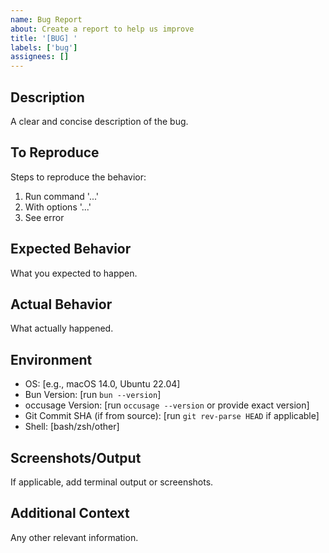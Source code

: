 ```yaml
---
name: Bug Report
about: Create a report to help us improve
title: '[BUG] '
labels: ['bug']
assignees: []
---
```


## Description

A clear and concise description of the bug.

## To Reproduce

Steps to reproduce the behavior:

1. Run command '...'
2. With options '...'
3. See error

## Expected Behavior

What you expected to happen.

## Actual Behavior

What actually happened.

## Environment

- OS: [e.g., macOS 14.0, Ubuntu 22.04]
- Bun Version: [run `bun --version`]
- occusage Version: [run `occusage --version` or provide exact version]
- Git Commit SHA (if from source): [run `git rev-parse HEAD` if applicable]
- Shell: [bash/zsh/other]

## Screenshots/Output

If applicable, add terminal output or screenshots.

## Additional Context

Any other relevant information.
